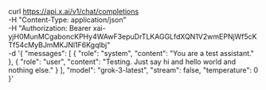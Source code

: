 curl https://api.x.ai/v1/chat/completions \
  -H "Content-Type: application/json" \
  -H "Authorization: Bearer xai-yjH0MunMCgaboncKPHy4WAwF3epuDrTLKAGGLfdXQN1V2wmEPNjWf5cKTf54cMyBJmMKJNl1F6KgqIbj" \
  -d '{
  "messages": [
    {
      "role": "system",
      "content": "You are a test assistant."
    },
    {
      "role": "user",
      "content": "Testing. Just say hi and hello world and nothing else."
    }
  ],
  "model": "grok-3-latest",
  "stream": false,
  "temperature": 0
}'